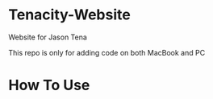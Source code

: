 # Tenacity-Website
Website for Jason Tena

This repo is only for adding code on both MacBook and PC

# How To Use
